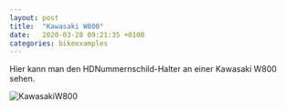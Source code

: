 ```yaml
---
layout: post
title:  "Kawasaki W800"
date:   2020-03-28 09:21:35 +0100
categories: bikeexamples
---
```


Hier kann man den HDNummernschild-Halter an einer Kawasaki W800 sehen.

![KawasakiW800]({{site.baseurl}}/assets/images/kawasakiw8001.jpg)